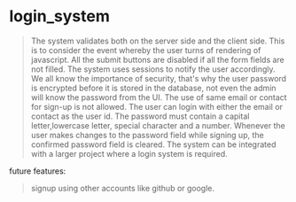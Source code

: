 # login_system
> The system validates both on the server side and the client side.
> This is to consider the event whereby the user turns of rendering of javascript.
> All the submit buttons are disabled if all the form fields are not filled.
> The system uses sessions to notify the user accordingly.
> We all know the importance of security, that's why the user password is encrypted before it is stored in the database, not even the admin will know the password from the UI.
> The use of same email or contact for sign-up is not allowed.
> The user can login with either the email or contact as the user id.
> The password must contain a capital letter,lowercase letter, special character and a number.
> Whenever the user makes changes to the password field while signing up, the confirmed password field is cleared.
> The system can be integrated with a larger project where a login system is required.

future features:
>signup using other accounts like github or google.
